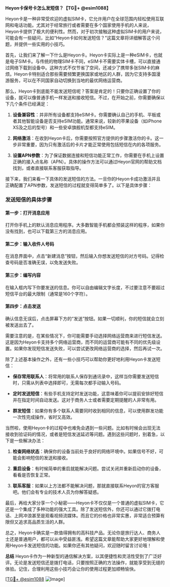 **Heyon卡保号卡怎么发短信？【TG💪+ @esim1088】**

Heyon卡是一种非常受欢迎的虚拟SIM卡，它允许用户在全球范围内轻松使用互联网和电话功能。尤其对于经常旅行或者需要在多个国家使用手机的人来说，Heyon卡提供了极大的便利性。然而，对于初次接触这种虚拟SIM卡的用户来说，可能会有一些疑问，比如“Heyon卡如何发送短信？”这篇文章将详细解答这个问题，并提供一些实用的小技巧。

首先，让我们来了解一下什么是Heyon卡。Heyon卡实际上是一种eSIM卡，也就是电子SIM卡。与传统的物理SIM卡不同，eSIM卡不需要实体卡槽，可以直接通过网络下载到设备中。这种方式不仅节省了空间，还减少了携带多张SIM卡的麻烦。Heyon卡特别适合那些需要频繁更换国家或地区的人群，因为它支持多国漫游服务，可以在不同国家自动切换到当地的最优网络运营商。

那么，Heyon卡到底能不能发送短信呢？答案是肯定的！只要你正确设置了你的设备，就可以像普通手机一样发送和接收短信。不过，在开始之前，你需要确保以下几个条件已经满足：

1. **设备兼容性**：并非所有设备都支持eSIM卡。你需要确认自己的手机、平板或者其他智能设备是否支持eSIM功能。通常来说，较新的苹果设备（如iPhone XS及之后的型号）和一些安卓旗舰机型都支持eSIM。
   
2. **网络激活**：在收到Heyon卡后，你需要按照官方提供的步骤激活你的卡。这一步非常重要，因为只有激活后的卡片才能正常使用包括短信在内的各项服务。

3. **设置APN参数**：为了保证数据连接和短信功能正常工作，你需要在手机上设置正确的接入点名称（APN）。具体的操作方法可以通过Heyon官网的帮助文档找到，或者直接联系客服获取指导。

接下来，我们来看一下具体的发送短信的方法。一旦你的Heyon卡成功激活并且正确配置了APN参数，发送短信的过程就变得简单多了。以下是具体步骤：

### 发送短信的具体步骤

#### 第一步：打开消息应用
打开你手机上的默认消息应用程序。大多数智能手机都会预装这样的程序，如果你没有找到，也可以下载第三方的消息应用。

#### 第二步：输入收件人号码
在消息界面中，点击“新建消息”按钮，然后输入你想发送短信的对方号码。记得检查号码是否准确无误，以免发送失败。

#### 第三步：编写内容
在输入框内写下你要发送的信息。你可以自由编辑文字长度，不过要注意不要超过短信平台的最大限制（通常是160个字符）。

#### 第四步：点击发送
确认信息无误后，点击屏幕下方的“发送”按钮。如果一切顺利，你的短信就会立刻被发送出去了。

需要注意的是，在某些情况下，你可能需要手动选择网络运营商来进行短信发送。这是因为Heyon卡支持多个网络运营商，而不同的运营商可能有不同的优先级设置。如果你发现短信发送失败，可以尝试更改网络运营商的选择，然后再试一次。

除了上述基本操作之外，还有一些小技巧可以帮助你更好地利用Heyon卡发送短信：

- **保存常用联系人**：将常用的联系人保存到通讯录中，这样当你需要发送短信时，只需从列表中选择即可，无需每次都手动输入号码。
  
- **定时发送短信**：有些手机支持定时发送功能，这意味着你可以提前安排好短信并在指定时间自动发送。这对于商务人士或者需要定期提醒的人非常有用。

- **群发短信**：如果你有多个联系人需要同时收到相同的信息，可以使用群发功能一次性完成操作，省时又高效。

当然啦，使用Heyon卡的过程中也难免会遇到一些问题。比如有时候会出现无法接收到验证码的情况，或者是短信发送延迟等问题。遇到这些问题时，别着急，以下是一些解决办法：

1. **检查网络状态**：确保你的设备当前处于良好的网络环境中。如果信号不好，可能会影响短信的发送和接收。
   
2. **重启设备**：有时候简单的重启就能解决问题。尝试关闭并重新启动你的设备，看看是否恢复正常。

3. **联系客服**：如果以上方法都不能解决问题，那就直接联系Heyon的官方客服吧。他们会有专业的技术人员为你解答疑惑。

最后，再给大家分享一个小秘密——Heyon卡不仅仅是一个普通的虚拟SIM卡，它还是一个集成了多种功能的强大工具。除了发送短信外，你还可以通过它拨打电话、上网冲浪甚至是观看视频流媒体。而且它的价格也非常实惠，非常适合预算有限但又追求高品质生活的人群。

总之，Heyon卡确实是一款值得拥有的高科技产品。无论你是旅行达人、商务人士还是普通用户，都可以从中受益匪浅。希望这篇文章能帮助大家更好地理解和使用Heyon卡发送短信的功能。如果你还有其他疑问，欢迎随时留言讨论哦！

**总结**
Heyon卡作为一种新型的通信解决方案，以其便捷性和灵活性受到了广泛好评。无论是发送短信还是拨打电话，只要按照正确的方法操作，就能享受到无缝的体验。记住，合理利用这些小技巧会让你的使用过程更加顺畅愉快。

[[TG💪+ @esim1088](https://t.me/s/esim1088) ![Image](https://i.postimg.cc/4NQfJmqS/Snipaste-2025-05-13-00-14-12.png)]